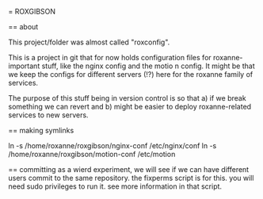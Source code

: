 = ROXGIBSON

== about

This project/folder was almost called "roxconfig".

This is a project in git that for now holds configuration files for roxanne-important stuff, like the nginx config and the motio
n config.  It might be that we keep the configs for different servers (!?) here for the roxanne family of services.

The purpose of this stuff being in version control is so that a) if we break something we can revert and b) might be easier to deploy roxanne-related services to new servers.



== making symlinks

ln -s /home/roxanne/roxgibson/nginx-conf /etc/nginx/conf
ln -s /home/roxanne/roxgibson/motion-conf /etc/motion


== committing 
as a wierd experiment, we will see if we can have different users commit to the same repository.  the fixperms script is for this.  you will need sudo privileges to run it.  see more information in that script.
